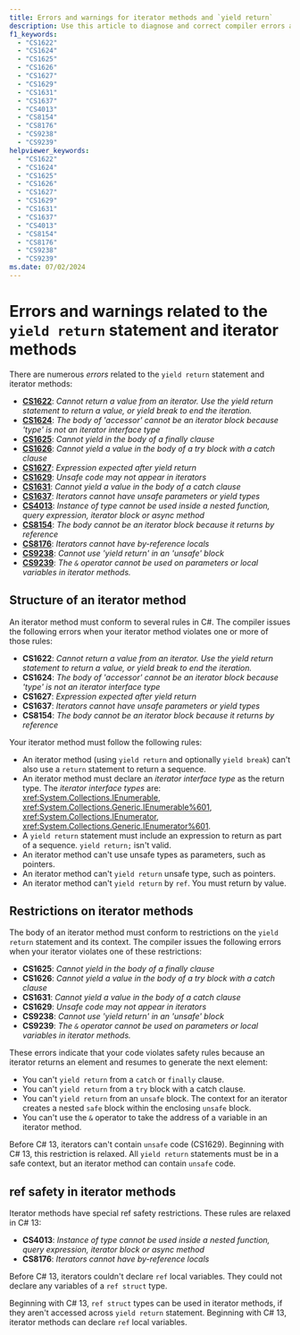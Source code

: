 ```yaml
---
title: Errors and warnings for iterator methods and `yield return`
description: Use this article to diagnose and correct compiler errors and warnings when you write iterator methods that use `yield return` to enumerate a sequence of elements.
f1_keywords:
  - "CS1622"
  - "CS1624"
  - "CS1625"
  - "CS1626"
  - "CS1627"
  - "CS1629"
  - "CS1631"
  - "CS1637"
  - "CS4013"
  - "CS8154"
  - "CS8176"
  - "CS9238"
  - "CS9239"
helpviewer_keywords:
  - "CS1622"
  - "CS1624"
  - "CS1625"
  - "CS1626"
  - "CS1627"
  - "CS1629"
  - "CS1631"
  - "CS1637"
  - "CS4013"
  - "CS8154"
  - "CS8176"
  - "CS9238"
  - "CS9239"
ms.date: 07/02/2024
---
```

# Errors and warnings related to the `yield return` statement and iterator methods

There are numerous *errors* related to the `yield return` statement and iterator methods:

<!-- The text in this list generates issues for Acrolinx, because they don't use contractions.
That's by design. The text closely matches the text of the compiler error / warning for SEO purposes.
 -->
- [**CS1622**](#structure-of-an-iterator-method): *Cannot return a value from an iterator. Use the yield return statement to return a value, or yield break to end the iteration.*
- [**CS1624**](#structure-of-an-iterator-method): *The body of 'accessor' cannot be an iterator block because 'type' is not an iterator interface type*
- [**CS1625**](#restrictions-on-iterator-methods): *Cannot yield in the body of a finally clause*
- [**CS1626**](#restrictions-on-iterator-methods): *Cannot yield a value in the body of a try block with a catch clause*
- [**CS1627**](#structure-of-an-iterator-method): *Expression expected after yield return*
- [**CS1629**](#restrictions-on-iterator-methods): *Unsafe code may not appear in iterators*
- [**CS1631**](#restrictions-on-iterator-methods): *Cannot yield a value in the body of a catch clause*
- [**CS1637**](#structure-of-an-iterator-method): *Iterators cannot have unsafe parameters or yield types*
- [**CS4013**](#ref-safety-in-iterator-methods): *Instance of type cannot be used inside a nested function, query expression, iterator block or async method*
- [**CS8154**](#structure-of-an-iterator-method): *The body cannot be an iterator block because it returns by reference*
- [**CS8176**](#ref-safety-in-iterator-methods): *Iterators cannot have by-reference locals*
- [**CS9238**](#restrictions-on-iterator-methods): *Cannot use 'yield return' in an 'unsafe' block*
- [**CS9239**](#restrictions-on-iterator-methods): *The `&` operator cannot be used on parameters or local variables in iterator methods.*

## Structure of an iterator method

An iterator method must conform to several rules in C#. The compiler issues the following errors when your iterator method violates one or more of those rules:

- **CS1622**: *Cannot return a value from an iterator. Use the yield return statement to return a value, or yield break to end the iteration.*
- **CS1624**: *The body of 'accessor' cannot be an iterator block because 'type' is not an iterator interface type*
- **CS1627**: *Expression expected after yield return*
- **CS1637**: *Iterators cannot have unsafe parameters or yield types*
- **CS8154**: *The body cannot be an iterator block because it returns by reference*

Your iterator method must follow the following rules:

- An iterator method (using `yield return` and optionally `yield break`) can't also use a `return` statement to return a sequence.
- An iterator method must declare an *iterator interface type* as the return type. The *iterator interface types* are: <xref:System.Collections.IEnumerable>, <xref:System.Collections.Generic.IEnumerable%601>, <xref:System.Collections.IEnumerator>, <xref:System.Collections.Generic.IEnumerator%601>.
- A `yield return` statement must include an expression to return as part of a sequence. `yield return;` isn't valid.
- An iterator method can't use unsafe types as parameters, such as pointers.
- An iterator method can't `yield return` unsafe type, such as pointers.
- An iterator method can't `yield return` by `ref`. You must return by value.

## Restrictions on iterator methods

The body of an iterator method must conform to restrictions on the `yield return` statement and its context. The compiler issues the following errors when your iterator violates one of these restrictions:

- **CS1625**: *Cannot yield in the body of a finally clause*
- **CS1626**: *Cannot yield a value in the body of a try block with a catch clause*
- **CS1631**: *Cannot yield a value in the body of a catch clause*
- **CS1629**: *Unsafe code may not appear in iterators*
- **CS9238**: *Cannot use 'yield return' in an 'unsafe' block*
- **CS9239**: *The `&` operator cannot be used on parameters or local variables in iterator methods.*

These errors indicate that your code violates safety rules because an iterator returns an element and resumes to generate the next element:

- You can't `yield return` from a `catch` or `finally` clause.
- You can't `yield return` from a `try` block with a catch clause.
- You can't `yield return` from an `unsafe` block. The context for an iterator creates a nested `safe` block within the enclosing `unsafe` block.
- You can't use the `&` operator to take the address of a variable in an iterator method.

Before C# 13, iterators can't contain `unsafe` code (CS1629). Beginning with C# 13, this restriction is relaxed. All `yield return` statements must be in a safe context, but an iterator method can contain `unsafe` code.

## ref safety in iterator methods

Iterator methods have special ref safety restrictions. These rules are relaxed in C# 13:

- **CS4013**: *Instance of type cannot be used inside a nested function, query expression, iterator block or async method*
- **CS8176**: *Iterators cannot have by-reference locals*

Before C# 13, iterators couldn't declare `ref` local variables. They could not declare any variables of a `ref struct` type.

Beginning with C# 13, `ref struct` types can be used in iterator methods, if they aren't accessed across `yield return` statement. Beginning with C# 13, iterator methods can declare `ref` local variables.
